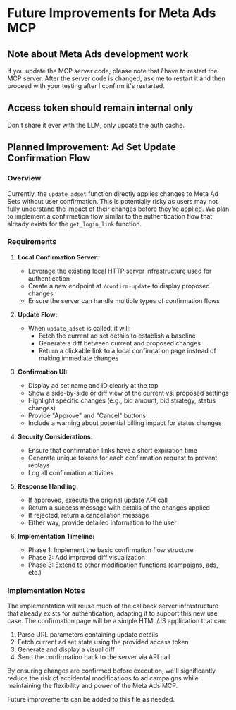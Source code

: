 # Future Improvements for Meta Ads MCP

## Note about Meta Ads development work

If you update the MCP server code, please note that *I* have to restart the MCP server. After the server code is changed, ask me to restart it and then proceed with your testing after I confirm it's restarted.

## Access token should remain internal only

Don't share it ever with the LLM, only update the auth cache.

## Planned Improvement: Ad Set Update Confirmation Flow

### Overview
Currently, the `update_adset` function directly applies changes to Meta Ad Sets without user confirmation. This is potentially risky as users may not fully understand the impact of their changes before they're applied. We plan to implement a confirmation flow similar to the authentication flow that already exists for the `get_login_link` function.

### Requirements

1. **Local Confirmation Server:**
   - Leverage the existing local HTTP server infrastructure used for authentication
   - Create a new endpoint at `/confirm-update` to display proposed changes
   - Ensure the server can handle multiple types of confirmation flows

2. **Update Flow:**
   - When `update_adset` is called, it will:
     - Fetch the current ad set details to establish a baseline
     - Generate a diff between current and proposed changes
     - Return a clickable link to a local confirmation page instead of making immediate changes
   
3. **Confirmation UI:**
   - Display ad set name and ID clearly at the top
   - Show a side-by-side or diff view of the current vs. proposed settings
   - Highlight specific changes (e.g., bid amount, bid strategy, status changes)
   - Provide "Approve" and "Cancel" buttons
   - Include a warning about potential billing impact for status changes

4. **Security Considerations:**
   - Ensure that confirmation links have a short expiration time
   - Generate unique tokens for each confirmation request to prevent replays
   - Log all confirmation activities

5. **Response Handling:**
   - If approved, execute the original update API call
   - Return a success message with details of the changes applied
   - If rejected, return a cancellation message
   - Either way, provide detailed information to the user

6. **Implementation Timeline:**
   - Phase 1: Implement the basic confirmation flow structure
   - Phase 2: Add improved diff visualization
   - Phase 3: Extend to other modification functions (campaigns, ads, etc.)

### Implementation Notes

The implementation will reuse much of the callback server infrastructure that already exists for authentication, adapting it to support this new use case. The confirmation page will be a simple HTML/JS application that can:

1. Parse URL parameters containing update details
2. Fetch current ad set state using the provided access token
3. Generate and display a visual diff
4. Send the confirmation back to the server via API call

By ensuring changes are confirmed before execution, we'll significantly reduce the risk of accidental modifications to ad campaigns while maintaining the flexibility and power of the Meta Ads MCP.

Future improvements can be added to this file as needed. 